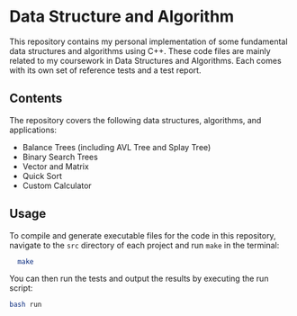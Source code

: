 # Data Structure and Algorithm

This repository contains my personal implementation of some fundamental data structures and algorithms using C++. These code files are mainly related to my coursework in Data Structures and Algorithms. Each comes with its own set of reference tests and a test report.

## Contents

The repository covers the following data structures, algorithms, and applications:

- Balance Trees (including AVL Tree and Splay Tree)
- Binary Search Trees
- Vector and Matrix
- Quick Sort 
- Custom Calculator


## Usage

To compile and generate executable files for the code in this repository, navigate to the `src` directory of each project and run `make` in the terminal:

```bash
  make
```

You can then run the tests and output the results by executing the run script:

```bash
bash run
```
